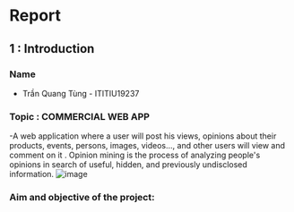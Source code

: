 # Report

## 1 : Introduction
### Name
- Trần Quang Tùng - ITITIU19237

### Topic : COMMERCIAL WEB APP
-A web application where a user will post his views, opinions about their products, events, persons, images, videos..., and other users will view and comment on it . Opinion mining is the process of analyzing people's opinions in search of useful, hidden, and previously undisclosed information. 
![image](https://user-images.githubusercontent.com/83336888/172987829-71b3be56-a22a-47cf-a3dc-341768579b36.png)


### Aim and objective of the project:
